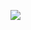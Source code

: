 
![](https://tinkercademy.com/wp-content/uploads/2017/04/Generic-Banner-07-Web-App-Developer.png)


